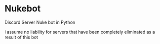 # Nukebot
Discord Server Nuke bot in Python

i assume no liability for servers that have been completely eliminated as a result of this bot
